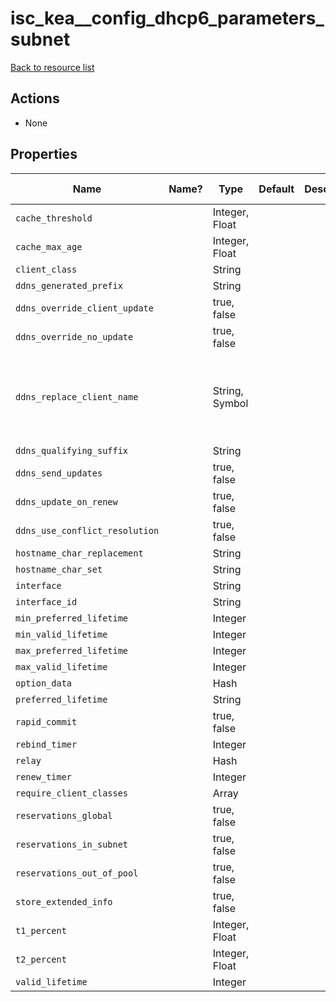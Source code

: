 # isc_kea__config_dhcp6_parameters_subnet

[Back to resource list](../README.md#resources)

## Actions

- None

## Properties

| Name                           | Name? | Type           | Default | Description | Allowed Values                                |
| ------------------------------ | ----- | -------------- | ------- | ----------- | --------------------------------------------- |
| `cache_threshold`              |       | Integer, Float |         |             |                                               |
| `cache_max_age`                |       | Integer, Float |         |             |                                               |
| `client_class`                 |       | String         |         |             |                                               |
| `ddns_generated_prefix`        |       | String         |         |             |                                               |
| `ddns_override_client_update`  |       | true, false    |         |             |                                               |
| `ddns_override_no_update`      |       | true, false    |         |             |                                               |
| `ddns_replace_client_name`     |       | String, Symbol |         |             | never, always, when-present, when-not-present |
| `ddns_qualifying_suffix`       |       | String         |         |             |                                               |
| `ddns_send_updates`            |       | true, false    |         |             |                                               |
| `ddns_update_on_renew`         |       | true, false    |         |             |                                               |
| `ddns_use_conflict_resolution` |       | true, false    |         |             |                                               |
| `hostname_char_replacement`    |       | String         |         |             |                                               |
| `hostname_char_set`            |       | String         |         |             |                                               |
| `interface`                    |       | String         |         |             |                                               |
| `interface_id`                 |       | String         |         |             |                                               |
| `min_preferred_lifetime`       |       | Integer        |         |             |                                               |
| `min_valid_lifetime`           |       | Integer        |         |             |                                               |
| `max_preferred_lifetime`       |       | Integer        |         |             |                                               |
| `max_valid_lifetime`           |       | Integer        |         |             |                                               |
| `option_data`                  |       | Hash           |         |             |                                               |
| `preferred_lifetime`           |       | String         |         |             |                                               |
| `rapid_commit`                 |       | true, false    |         |             |                                               |
| `rebind_timer`                 |       | Integer        |         |             |                                               |
| `relay`                        |       | Hash           |         |             |                                               |
| `renew_timer`                  |       | Integer        |         |             |                                               |
| `require_client_classes`       |       | Array          |         |             |                                               |
| `reservations_global`          |       | true, false    |         |             |                                               |
| `reservations_in_subnet`       |       | true, false    |         |             |                                               |
| `reservations_out_of_pool`     |       | true, false    |         |             |                                               |
| `store_extended_info`          |       | true, false    |         |             |                                               |
| `t1_percent`                   |       | Integer, Float |         |             |                                               |
| `t2_percent`                   |       | Integer, Float |         |             |                                               |
| `valid_lifetime`               |       | Integer        |         |             |                                               |
